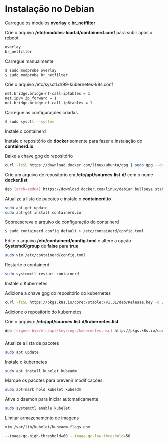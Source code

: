 # Instalação no Debian

Carregue os modulos **overlay** e **br_netfilter**

Crie o arquivo **/etc/modules-load.d/containerd.conf** para subir após o reboot

```bash
overlay
br_netfilter
```

Carregue manualmente

```bash
$ sudo modprobe overlay
$ sudo modprobe br_netfilter
```

Crie o arquivo /etc/sysctl.d/99-kubernetes-k8s.conf

```bash
net.bridge.bridge-nf-call-iptables = 1
net.ipv4.ip_forward = 1
net.bridge.bridge-nf-call-ip6tables = 1
```
Carregue as configurações criadas

```bash
$ sudo sysctl --system
```

Instale o containerd

Instale o repositório do **docker** somente para fazer a instalação do **containerd.io**

Baixe a chave gpg do repositório
```bash
curl -fsSL https://download.docker.com/linux/ubuntu/gpg | sudo gpg --dearmor -o /etc/apt/keyrings/docker.gpg
```

Crie um arquivo de repositório em **/etc/apt/sources.list.d/** com o nome **docker.list**

```bash
deb [arch=amd64] https://download.docker.com/linux/debian bullseye stable
```

Atualize a lista de pacotes e instale o **containerd.io**

```bash
sudo apt-get update
sudo apt-get install containerd.io
```

Sobreescreva o arquivo de configuração do containerd

```bash
$ sudo containerd config default > /etc/containerd/config.toml
```

Edite o arquivo **/etc/containerd/config.toml** e altere a opção **SystemdCgroup** de **false** para **true**

```bash
sudo vim /etc/containerd/config.toml
```

Restarte o containerd

```bash
sudo systemctl restart containerd
```

Instale o Kubernetes

Adicione a chave gpg do repositório do kubernetes
```bash
curl -fsSL https://pkgs.k8s.io/core:/stable:/v1.31/deb/Release.key -o /etc/apt/keyrings/kubernetes.asc
```

Adicione o repositório do kubernetes

Crie o arquivo: **/etc/apt/sources.list.d/kubernetes.list**
```bash
deb [signed-by=/etc/apt/keyrings/kubernetes.asc] http://pkgs.k8s.io/core:/stable:/v1.31/deb /"
```

###

Atualize a lista de pacotes
```bash
sudo apt update
```

Instale o kubernetes
```bash
sudo apt install kubelet kubeadm
```

Marque os pacotes para prevenir modificações.
```bash
sudo apt-mark hold kubelet kubeadm
```

Ative o daemon para iniciar automaticamente
```bash
sudo systemctl enable kubelet
```

Limitar armazenamento de imagens
```bash
vim /var/lib/kubelet/kubeadm-flags.env

--image-gc-high-threshold=60 --image-gc-low-threshold=50
```
